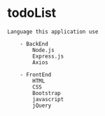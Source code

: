 # todoList

	Language this application use

		- BackEnd
			Node.js
			Express.js
			Axios

		- FrontEnd
			HTML
			CSS
			Bootstrap
			javascript
			jQuery

